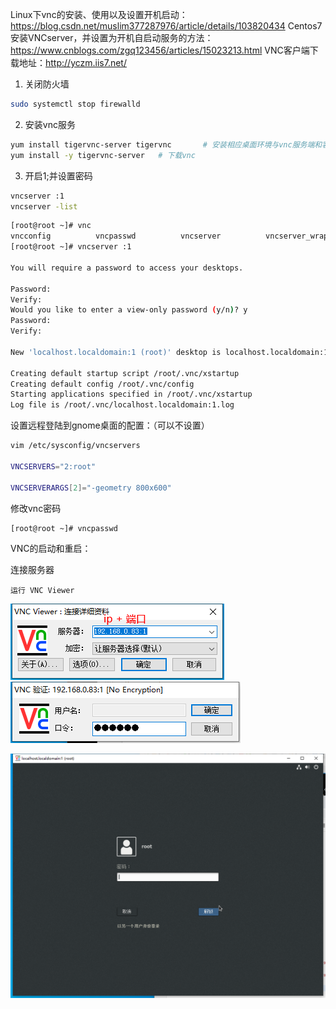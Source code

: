 Linux下vnc的安装、使用以及设置开机启动：https://blog.csdn.net/muslim377287976/article/details/103820434
Centos7安装VNCserver，并设置为开机自启动服务的方法：https://www.cnblogs.com/zgq123456/articles/15023213.html
VNC客户端下载地址：http://yczm.iis7.net/

1. 关闭防火墙

```sh
sudo systemctl stop firewalld
```

2. 安装vnc服务

```sh
yum install tigervnc-server tigervnc       # 安装相应桌面环境与vnc服务端和客户端   有桌面不执行
yum install -y tigervnc-server   # 下载vnc
```

3. 开启1;并设置密码

```sh
vncserver :1
vncserver -list
```


```sh
[root@root ~]# vnc
vncconfig          vncpasswd          vncserver          vncserver_wrapper  
[root@root ~]# vncserver :1

You will require a password to access your desktops.

Password:
Verify:
Would you like to enter a view-only password (y/n)? y
Password:
Verify:

New 'localhost.localdomain:1 (root)' desktop is localhost.localdomain:1

Creating default startup script /root/.vnc/xstartup
Creating default config /root/.vnc/config
Starting applications specified in /root/.vnc/xstartup
Log file is /root/.vnc/localhost.localdomain:1.log
```

设置远程登陆到gnome桌面的配置：（可以不设置）

```sh
vim /etc/sysconfig/vncservers

VNCSERVERS="2:root"

VNCSERVERARGS[2]="-geometry 800x600"
```

修改vnc密码

```sh
[root@root ~]# vncpasswd
```

VNC的启动和重启：

连接服务器

`运行 VNC Viewer`

![image](assets/2402369-20211229164600756-359745447.png)
![image](assets/2402369-20211229164624504-1628082107.png)

![image](assets/2402369-20211229164640277-541900296.png)
